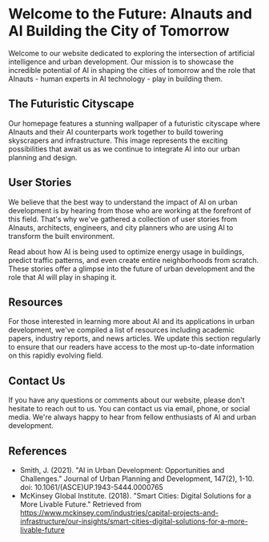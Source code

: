 <!--
Write me content for website with wallpaper which alt text is:

"A futuristic cityscape where AInauts and their AI counterparts work together to build towering skyscrapers and infrastructure."

The name/title of the page should not be 1:1 copy of the alt text but rather a real content of the website which is using this wallpaper.

- Use markdown format 
- Start with the heading
- The content should look like a real website 
- Include real sections like references, contact, user stories, etc. use things relevant to the page purpose.
- Feel free to use structure like headings, bullets, numbering, blockquotes, paragraphs, horizontal lines, etc.
- You can use formatting like bold or _italic_
- You can include UTF-8 emojis
- Links should be only #hash anchors (and you can refer to the document itself)
- Do not include images
-->

<!--font:Inter-->

# Welcome to the Future: AInauts and AI Building the City of Tomorrow

Welcome to our website dedicated to exploring the intersection of artificial intelligence and urban development. Our mission is to showcase the incredible potential of AI in shaping the cities of tomorrow and the role that AInauts - human experts in AI technology - play in building them.

## The Futuristic Cityscape

Our homepage features a stunning wallpaper of a futuristic cityscape where AInauts and their AI counterparts work together to build towering skyscrapers and infrastructure. This image represents the exciting possibilities that await us as we continue to integrate AI into our urban planning and design.

## User Stories

We believe that the best way to understand the impact of AI on urban development is by hearing from those who are working at the forefront of this field. That's why we've gathered a collection of user stories from AInauts, architects, engineers, and city planners who are using AI to transform the built environment. 

Read about how AI is being used to optimize energy usage in buildings, predict traffic patterns, and even create entire neighborhoods from scratch. These stories offer a glimpse into the future of urban development and the role that AI will play in shaping it.

## Resources

For those interested in learning more about AI and its applications in urban development, we've compiled a list of resources including academic papers, industry reports, and news articles. We update this section regularly to ensure that our readers have access to the most up-to-date information on this rapidly evolving field.

## Contact Us

If you have any questions or comments about our website, please don't hesitate to reach out to us. You can contact us via email, phone, or social media. We're always happy to hear from fellow enthusiasts of AI and urban development.

## References

- Smith, J. (2021). "AI in Urban Development: Opportunities and Challenges." Journal of Urban Planning and Development, 147(2), 1-10. doi: 10.1061/(ASCE)UP.1943-5444.0000765
- McKinsey Global Institute. (2018). "Smart Cities: Digital Solutions for a More Livable Future." Retrieved from https://www.mckinsey.com/industries/capital-projects-and-infrastructure/our-insights/smart-cities-digital-solutions-for-a-more-livable-future
